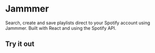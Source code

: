 # Jammmer
Search, create and save playlists direct to your Spotify account using Jammmer. Built with React and using the Spotify API.


## Try it out
